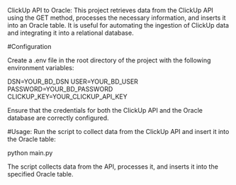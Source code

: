 ClickUp API to Oracle:
This project retrieves data from the ClickUp API using the GET method, processes the necessary information, and inserts it into an Oracle table. It is useful for automating the ingestion of ClickUp data and integrating it into a relational database.

#Configuration

Create a .env file in the root directory of the project with the following environment variables:

DSN=YOUR_BD_DSN
USER=YOUR_BD_USER
PASSWORD=YOUR_BD_PASSWORD
CLICKUP_KEY=YOUR_CLICKUP_API_KEY

Ensure that the credentials for both the ClickUp API and the Oracle database are correctly configured.

#Usage:
Run the script to collect data from the ClickUp API and insert it into the Oracle table:

python main.py

The script collects data from the API, processes it, and inserts it into the specified Oracle table.
